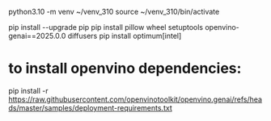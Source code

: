 
python3.10 -m venv ~/venv_310
source ~/venv_310/bin/activate


pip install --upgrade pip
pip install pillow wheel setuptools openvino-genai==2025.0.0 diffusers
pip install optimum[intel]

to install openvino dependencies:
==================================
pip install -r https://raw.githubusercontent.com/openvinotoolkit/openvino.genai/refs/heads/master/samples/deployment-requirements.txt